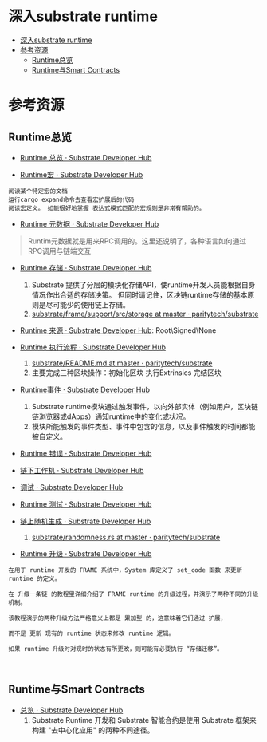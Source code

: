 # 深入substrate runtime

<!--ts-->
* [深入substrate runtime](#深入substrate-runtime)
* [参考资源](#参考资源)
   * [Runtime总览](#runtime总览)
   * [Runtime与Smart Contracts](#runtime与smart-contracts)

<!-- Created by https://github.com/ekalinin/github-markdown-toc -->
<!-- Added by: runner, at: Sat Sep  3 05:41:59 UTC 2022 -->

<!--te-->

# 参考资源

## Runtime总览

- [Runtime 总览 · Substrate Developer Hub](https://core.tetcoin.org/docs/zh-CN/knowledgebase/runtime/)

- [Runtime宏 · Substrate Developer Hub](https://core.tetcoin.org/docs/zh-CN/knowledgebase/runtime/macros)

```admonish tip title='学习 Substrate runtime宏的方法如下：'
阅读某个特定宏的文档
运行cargo expand命令去查看宏扩展后的代码
阅读宏定义。 如能很好地掌握 表达式模式匹配的宏规则是非常有帮助的。
```

- [Runtime 元数据 · Substrate Developer Hub](https://core.tetcoin.org/docs/zh-CN/knowledgebase/runtime/metadata)

> Runtim元数据就是用来RPC调用的。这里还说明了，各种语言如何通过RPC调用与链端交互

- [Runtime 存储 · Substrate Developer Hub](https://core.tetcoin.org/docs/zh-CN/knowledgebase/runtime/storage)
    1. Substrate 提供了分层的模块化存储API，使runtime开发人员能根据自身情况作出合适的存储决策。 但同时请记住，区块链runtime存储的基本原则是尽可能少的使用链上存储。
    2. [substrate/frame/support/src/storage at master · paritytech/substrate](https://github.com/paritytech/substrate/tree/master/frame/support/src/storage)

- [Runtime 来源 · Substrate Developer Hub](https://core.tetcoin.org/docs/zh-CN/knowledgebase/runtime/origin):
  Root\Signed\None

- [Runtime 执行流程 · Substrate Developer Hub](https://core.tetcoin.org/docs/zh-CN/knowledgebase/runtime/execution)
    1. [substrate/README.md at master · paritytech/substrate](https://github.com/paritytech/substrate/blob/master/frame/executive/README.md)
    2. 主要完成三种区块操作：初始化区块 执行Extrinsics 完结区块

- [Runtime事件 · Substrate Developer Hub](https://core.tetcoin.org/docs/zh-CN/knowledgebase/runtime/events)
    1. Substrate runtime模块通过触发事件，以向外部实体（例如用户，区块链链浏览器或dApps）通知runtime中的变化或状况。
    2. 模块所能触发的事件类型、事件中包含的信息，以及事件触发的时间都能被自定义。

- [Runtime 错误 · Substrate Developer Hub](https://core.tetcoin.org/docs/zh-CN/knowledgebase/runtime/errors)

- [链下工作机 · Substrate Developer Hub](https://core.tetcoin.org/docs/zh-CN/knowledgebase/runtime/off-chain-workers)

- [调试 · Substrate Developer Hub](https://core.tetcoin.org/docs/zh-CN/knowledgebase/runtime/debugging)

- [Runtime 测试 · Substrate Developer Hub](https://core.tetcoin.org/docs/zh-CN/knowledgebase/runtime/tests)

- [链上随机生成 · Substrate Developer Hub](https://core.tetcoin.org/docs/zh-CN/knowledgebase/runtime/randomness)
    1. [substrate/randomness.rs at master · paritytech/substrate](https://github.com/paritytech/substrate/blob/master/frame/support/src/traits/randomness.rs)

- [Runtime 升级 · Substrate Developer Hub](https://core.tetcoin.org/docs/zh-CN/knowledgebase/runtime/upgrades)

```admonish info title='两种升级方式都是累加，扩展，真正的更新还需要存储迁移'
在用于 runtime 开发的 FRAME 系统中，System 库定义了 set_code 函数 来更新 runtime 的定义。 

在 升级一条链 的教程里详细介绍了 FRAME runtime 的升级过程，并演示了两种不同的升级机制。 

该教程演示的两种升级方法严格意义上都是 累加型 的，这意味着它们通过 扩展，

而不是 更新 现有的 runtime 状态来修改 runtime 逻辑。 

如果 runtime 升级时对现时的状态有所更改，则可能有必要执行 “存储迁移”。

 
```

## Runtime与Smart Contracts

- [总览 · Substrate Developer Hub](https://core.tetcoin.org/docs/zh-CN/knowledgebase/smart-contracts/overview)
    1. Substrate Runtime 开发和 Substrate 智能合约是使用 Substrate 框架来构建 "去中心化应用" 的两种不同途径。

